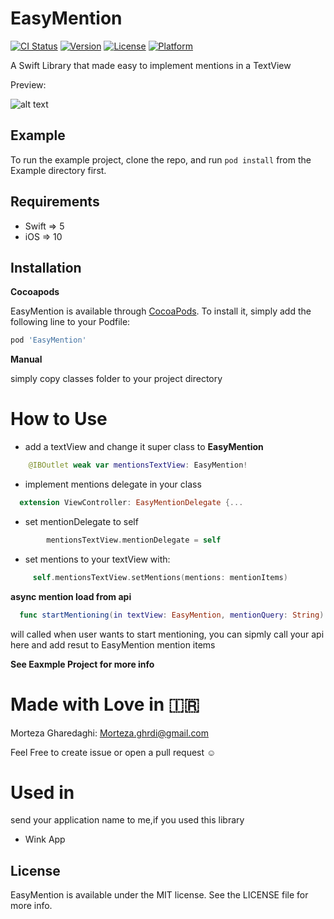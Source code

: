 # EasyMention
[![CI Status](https://img.shields.io/travis/Mor4eza/EasyMention.svg?style=flat)](https://travis-ci.org/Mor4eza/EasyMention)
[![Version](https://img.shields.io/cocoapods/v/EasyMention.svg?style=flat)](https://cocoapods.org/pods/EasyMention)
[![License](https://img.shields.io/cocoapods/l/EasyMention.svg?style=flat)](https://cocoapods.org/pods/EasyMention)
[![Platform](https://img.shields.io/cocoapods/p/EasyMention.svg?style=flat)](https://cocoapods.org/pods/EasyMention)


A Swift Library that made easy to implement mentions in a TextView

Preview:

![alt text](https://raw.githubusercontent.com/Mor4eza/EasyMention/master/preview.gif)



## Example

To run the example project, clone the repo, and run `pod install` from the Example directory first.

## Requirements
- Swift => 5
- iOS => 10

## Installation
**Cocoapods**

EasyMention is available through [CocoaPods](https://cocoapods.org). To install
it, simply add the following line to your Podfile:

```ruby
pod 'EasyMention'
```
**Manual**

simply copy classes folder to your project directory

# How to Use
- add a textView and change it super class to **EasyMention**

```swift
    @IBOutlet weak var mentionsTextView: EasyMention!
```
- implement mentions delegate in your class

```swift
  extension ViewController: EasyMentionDelegate {...
```

- set mentionDelegate to self

```swift
        mentionsTextView.mentionDelegate = self
```

- set mentions to your textView with:

```swift
     self.mentionsTextView.setMentions(mentions: mentionItems)
```

**async mention load from api**

```swift
  func startMentioning(in textView: EasyMention, mentionQuery: String) {...
```
will called when user wants to start mentioning,
you can sipmly call your api here and add resut to EasyMention mention items


**See Eaxmple Project for more info**



# Made with Love in 🇮🇷
Morteza Gharedaghi: Morteza.ghrdi@gmail.com

Feel Free to create issue or open a pull request ☺️


# Used in
send your application name to me,if you used this library 

- Wink App

## License

EasyMention is available under the MIT license. See the LICENSE file for more info.
